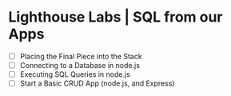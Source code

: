 # Lighthouse Labs | SQL from our Apps

* [ ] Placing the Final Piece into the Stack
* [ ] Connecting to a Database in node.js
* [ ] Executing SQL Queries in node.js
* [ ] Start a Basic CRUD App (node.js, and Express)
